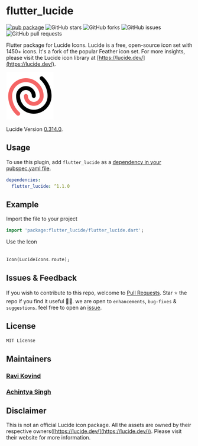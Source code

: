 # flutter_lucide

[![pub package](https://img.shields.io/pub/v/flutter_lucide.svg)](https://pub.dartlang.org/packages/flutter_lucide)
![GitHub stars](https://img.shields.io/github/stars/ravikovind/flutter_lucide)
![GitHub forks](https://img.shields.io/github/forks/ravikovind/flutter_lucide)
![GitHub issues](https://img.shields.io/github/issues/ravikovind/flutter_lucide)
![GitHub pull requests](https://img.shields.io/github/issues-pr/ravikovind/flutter_lucide)

Flutter package for Lucide Icons. Lucide is a free, open-source icon set with 1450+ icons. It's a fork of the popular Feather icon set.
For more insights, please visit the Lucide icon library at [https://lucide.dev/](https://lucide.dev/).

![Lucid](https://github.com/ravikovind/flutter_lucide/raw/main/screenshots/logo.png)

Lucide Version [0.314.0](https://github.com/lucide-icons/lucide/releases/tag/0.314.0).

## Usage

To use this plugin, add `flutter_lucide` as a [dependency in your pubspec.yaml file](https://flutter.io/platform-plugins/).

```yaml
dependencies:
  flutter_lucide: ^1.1.0
```

## Example

Import the file to your project

```dart
import 'package:flutter_lucide/flutter_lucide.dart';
```

Use the Icon

```dart

Icon(LucideIcons.route);

```

## Issues & Feedback

If you wish to contribute to this repo, welcome to [Pull Requests](https://github.com/ravikovind/flutter_lucide/pulls).
Star ⭐ the repo if you find it useful 🤩🤩. we are open to `enhancements`, `bug-fixes` & `suggestions`. feel free to open an [issue](https://github.com/ravikovind/flutter_lucide/issues).

## License

```md
MIT License
```

## Maintainers

### [Ravi Kovind](ravikovind.github.io)
### [Achintya Singh](https://achiit.github.io/aboutachintya/#/)

## Disclaimer

This is not an official Lucide icon package. All the assets are owned by their respective owners([https://lucide.dev/](https://lucide.dev/)). Please visit their website for more information.
